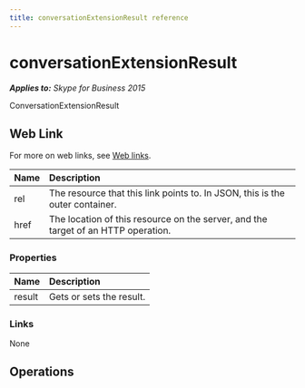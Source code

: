 ```yaml
---
title: conversationExtensionResult reference
---
```

# conversationExtensionResult

 _**Applies to:** Skype for Business 2015_


ConversationExtensionResult
            

## Web Link
<a name = "sectionSection0"> </a>

For more on web links, see [Web links](WebLinks.md).


|**Name**|**Description**|
|:-----|:-----|
|rel|The resource that this link points to. In JSON, this is the outer container.|
|href|The location of this resource on the server, and the target of an HTTP operation.|

### Properties



|**Name**|**Description**|
|:-----|:-----|
|result|Gets or sets the result.|

### Links



None

## Operations



<a name="sectionSection2"></a>
